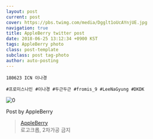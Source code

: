```yaml
---
layout: post
current: post
cover: https://pbs.twimg.com/media/Dgglt1oUcAYnjUE.jpg
navigation: true
title: AppleBerry twitter post
date: 2018-06-25 13:12:34 +0900 KST
tags: AppleBerry photo
class: post-template
subclass: post tag-photo
author: auto-posting
---
```


```  
180623 ICN 이나경  
  
#프로미스나인 #이나경 #두근두근 #fromis_9 #LeeNaGyung #DKDK  

```

![0](https://pbs.twimg.com/media/Dgglt1oUcAYnjUE.jpg)


Post by AppleBerry

> [AppleBerry](https://twitter.com/20000514_com)  
  로고크롭, 2차가공 금지